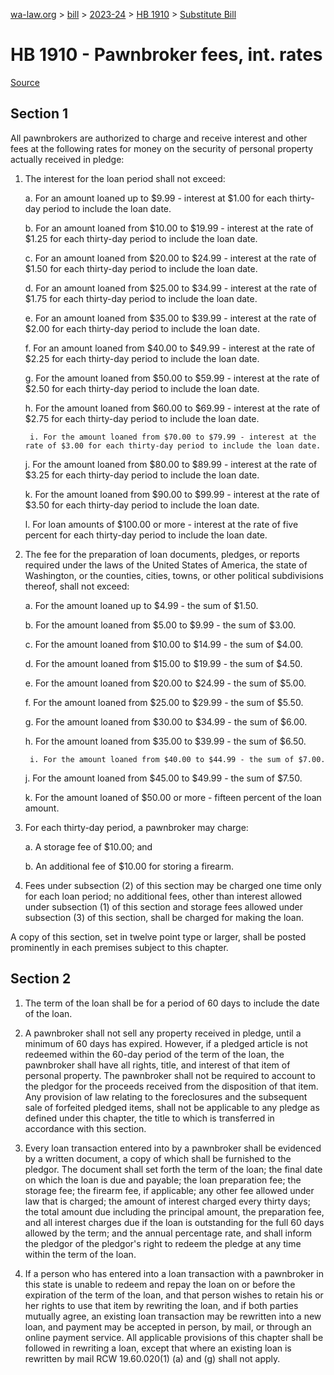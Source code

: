 [wa-law.org](/) > [bill](/bill/) > [2023-24](/bill/2023-24/) > [HB 1910](/bill/2023-24/hb/1910/) > [Substitute Bill](/bill/2023-24/hb/1910/S/)

# HB 1910 - Pawnbroker fees, int. rates

[Source](http://lawfilesext.leg.wa.gov/biennium/2023-24/Pdf/Bills/House%20Bills/1910-S.pdf)

## Section 1
All pawnbrokers are authorized to charge and receive interest and other fees at the following rates for money on the security of personal property actually received in pledge:

1. The interest for the loan period shall not exceed:

    a. For an amount loaned up to $9.99 - interest at $1.00 for each thirty-day period to include the loan date.

    b. For an amount loaned from $10.00 to $19.99 - interest at the rate of $1.25 for each thirty-day period to include the loan date.

    c. For an amount loaned from $20.00 to $24.99 - interest at the rate of $1.50 for each thirty-day period to include the loan date.

    d. For an amount loaned from $25.00 to $34.99 - interest at the rate of $1.75 for each thirty-day period to include the loan date.

    e. For an amount loaned from $35.00 to $39.99 - interest at the rate of $2.00 for each thirty-day period to include the loan date.

    f. For an amount loaned from $40.00 to $49.99 - interest at the rate of $2.25 for each thirty-day period to include the loan date.

    g. For the amount loaned from $50.00 to $59.99 - interest at the rate of $2.50 for each thirty-day period to include the loan date.

    h. For the amount loaned from $60.00 to $69.99 - interest at the rate of $2.75 for each thirty-day period to include the loan date.

        i. For the amount loaned from $70.00 to $79.99 - interest at the rate of $3.00 for each thirty-day period to include the loan date.

    j. For the amount loaned from $80.00 to $89.99 - interest at the rate of $3.25 for each thirty-day period to include the loan date.

    k. For the amount loaned from $90.00 to $99.99 - interest at the rate of $3.50 for each thirty-day period to include the loan date.

    l. For loan amounts of $100.00 or more - interest at the rate of five percent for each thirty-day period to include the loan date.

2. The fee for the preparation of loan documents, pledges, or reports required under the laws of the United States of America, the state of Washington, or the counties, cities, towns, or other political subdivisions thereof, shall not exceed:

    a. For the amount loaned up to $4.99 - the sum of $1.50.

    b. For the amount loaned from $5.00 to $9.99 - the sum of $3.00.

    c. For the amount loaned from $10.00 to $14.99 - the sum of $4.00.

    d. For the amount loaned from $15.00 to $19.99 - the sum of $4.50.

    e. For the amount loaned from $20.00 to $24.99 - the sum of $5.00.

    f. For the amount loaned from $25.00 to $29.99 - the sum of $5.50.

    g. For the amount loaned from $30.00 to $34.99 - the sum of $6.00.

    h. For the amount loaned from $35.00 to $39.99 - the sum of $6.50.

        i. For the amount loaned from $40.00 to $44.99 - the sum of $7.00.

    j. For the amount loaned from $45.00 to $49.99 - the sum of $7.50.

    k. For the amount loaned of $50.00 or more - fifteen percent of the loan amount.

3. For each thirty-day period, a pawnbroker may charge:

    a. A storage fee of $10.00; and

    b. An additional fee of $10.00 for storing a firearm.

4. Fees under subsection (2) of this section may be charged one time only for each loan period; no additional fees, other than interest allowed under subsection (1) of this section and storage fees allowed under subsection (3) of this section, shall be charged for making the loan.

A copy of this section, set in twelve point type or larger, shall be posted prominently in each premises subject to this chapter.

## Section 2
1. The term of the loan shall be for a period of 60 days to include the date of the loan.

2. A pawnbroker shall not sell any property received in pledge, until a minimum of 60 days has expired. However, if a pledged article is not redeemed within the 60-day period of the term of the loan, the pawnbroker shall have all rights, title, and interest of that item of personal property. The pawnbroker shall not be required to account to the pledgor for the proceeds received from the disposition of that item. Any provision of law relating to the foreclosures and the subsequent sale of forfeited pledged items, shall not be applicable to any pledge as defined under this chapter, the title to which is transferred in accordance with this section.

3. Every loan transaction entered into by a pawnbroker shall be evidenced by a written document, a copy of which shall be furnished to the pledgor. The document shall set forth the term of the loan; the final date on which the loan is due and payable; the loan preparation fee; the storage fee; the firearm fee, if applicable; any other fee allowed under law that is charged; the amount of interest charged every thirty days; the total amount due including the principal amount, the preparation fee, and all interest charges due if the loan is outstanding for the full 60 days allowed by the term; and the annual percentage rate, and shall inform the pledgor of the pledgor's right to redeem the pledge at any time within the term of the loan.

4. If a person who has entered into a loan transaction with a pawnbroker in this state is unable to redeem and repay the loan on or before the expiration of the term of the loan, and that person wishes to retain his or her rights to use that item by rewriting the loan, and if both parties mutually agree, an existing loan transaction may be rewritten into a new loan, and payment may be accepted in person, by mail, or through an online payment service. All applicable provisions of this chapter shall be followed in rewriting a loan, except that where an existing loan is rewritten by mail RCW 19.60.020(1) (a) and (g) shall not apply.
